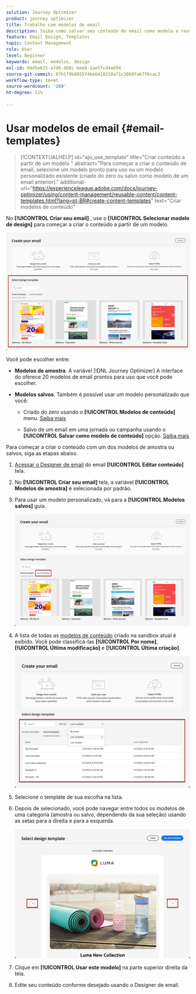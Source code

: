```yaml
---
solution: Journey Optimizer
product: journey optimizer
title: Trabalho com modelos de email
description: Saiba como salvar seu conteúdo de email como modelo e reutilizá-lo no Journey Optimizer
feature: Email Design, Templates
topic: Content Management
role: User
level: Beginner
keywords: email, modelos, design
exl-id: 94d5e615-a7d6-468c-bee8-1ae5fcd4a694
source-git-commit: 07b1f9b885574bb6418310a71c3060fa67f6cac3
workflow-type: tm+mt
source-wordcount: '269'
ht-degree: 21%

---
```


# Usar modelos de email {#email-templates}

>[!CONTEXTUALHELP]
>id="ajo_use_template"
>title="Criar conteúdo a partir de um modelo "
>abstract="Para começar a criar o conteúdo de email, selecione um modelo pronto para uso ou um modelo personalizado existente (criado do zero ou salvo como modelo de um email anterior)."
>additional-url="https://experienceleague.adobe.com/docs/journey-optimizer/using/content-management/reusable-content/content-templates.html?lang=pt-BR#create-content-templates" text="Criar modelos de conteúdo"

No **[!UICONTROL Criar seu email]** , use o **[!UICONTROL Selecionar modelo de design]** para começar a criar o conteúdo a partir de um modelo.

![](assets/email_designer-templates.png)

Você pode escolher entre:

* **Modelos de amostra**. A variável [!DNL Journey Optimizer] A interface do oferece 20 modelos de email prontos para uso que você pode escolher.

* **Modelos salvos**. Também é possível usar um modelo personalizado que você:

   * Criado do zero usando o **[!UICONTROL Modelos de conteúdo]** menu. [Saiba mais](../content-management/content-templates.md#create-template-from-scratch)

   * Salvo de um email em uma jornada ou campanha usando o **[!UICONTROL Salvar como modelo de conteúdo]** opção. [Saiba mais](../content-management/content-templates.md#save-as-template)

Para começar a criar o conteúdo com um dos modelos de amostra ou salvos, siga as etapas abaixo.

1. [Acessar o Designer de email](get-started-email-design.md) do email **[!UICONTROL Editar conteúdo]** tela.

1. No **[!UICONTROL Criar seu email]** tela, a variável **[!UICONTROL Modelos de amostra]** é selecionada por padrão.

1. Para usar um modelo personalizado, vá para a **[!UICONTROL Modelos salvos]** guia.

   ![](assets/email_designer-saved-templates-tab.png)

1. A lista de todas as [modelos de conteúdo](../content-management/content-templates.md#create-content-templates) criado na sandbox atual é exibido. Você pode classificá-las **[!UICONTROL Por nome]**, **[!UICONTROL Última modificação]** e **[!UICONTROL Última criação]**.

   ![](assets/email_designer-saved-templates-filter.png)

1. Selecione o template de sua escolha na lista.

1. Depois de selecionado, você pode navegar entre todos os modelos de uma categoria (amostra ou salvo, dependendo da sua seleção) usando as setas para a direita e para a esquerda.

   ![](assets/email_designer-saved-templates-navigate.png)

1. Clique em **[!UICONTROL Usar este modelo]** na parte superior direita da tela.

1. Edite seu conteúdo conforme desejado usando o Designer de email.
